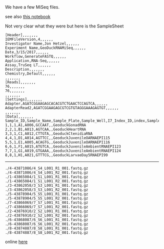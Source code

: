 We have a few MiSeq files.

see also [this notebook](https://github.com/sr320/nb-2017/blob/master/P_generosa/29-MiSeq%20Files.ipynb)

Not very clear what they were but here is the SampleSheet

```
[Header],,,,,,,
IEMFileVersion,4,,,,,,
Investigator Name,Jon Hetzel,,,,,,
Experiment Name,GeoDuckRNAMiSeq,,,,,,
Date,3/15/2017,,,,,,
Workflow,GenerateFASTQ,,,,,,
Application,RNA-Seq,,,,,,
Assay,TruSeq LT,,,,,,
Description,,,,,,,
Chemistry,Default,,,,,,
,,,,,,,
[Reads],,,,,,,
76,,,,,,,
76,,,,,,,
,,,,,,,
[Settings],,,,,,,
Adapter,AGATCGGAAGAGCACACGTCTGAACTCCAGTCA,,,,,,
AdapterRead2,AGATCGGAAGAGCGTCGTGTAGGGAAAGAGTGT,,,,,,
,,,,,,,
[Data],,,,,,,
Sample_ID,Sample_Name,Sample_Plate,Sample_Well,I7_Index_ID,index,Sample_Project,Description
1,1,1,A1,A006,GCCAAT,,GeoduckGonadRNA
2,2,1,B1,A013,AGTCAA,,GeoduckHeartRNA
3,3,1,C1,A012,CTTGTA,,GeoduckCtenidiaRNA
4,4,1,D1,A014,AGTTCC,,GeoduckJuvenileOARNAEPI115
5,5,1,E1,A005,ACAGTG,,GeoduckJuvenileOARNAEPI116
6,6,1,F1,A015,ATGTCA,,GeoduckJuvenileAmbientRNAEPI123
7,7,1,G1,A019,GTGAAA,,GeoduckJuvenileAmbientRNAEPI124
8,8,1,H1,A021,GTTTCG,,GeoduckLarvaeDay5RNAEPI99

```
---

```
./4-43871086/4_S4_L001_R1_001.fastq.gz
./4-43871086/4_S4_L001_R2_001.fastq.gz
./1-43865084/1_S1_L001_R1_001.fastq.gz
./1-43865084/1_S1_L001_R2_001.fastq.gz
./3-43862058/3_S3_L001_R1_001.fastq.gz
./3-43862058/3_S3_L001_R2_001.fastq.gz
./5-43878904/5_S5_L001_R1_001.fastq.gz
./5-43878904/5_S5_L001_R2_001.fastq.gz
./7-43866069/7_S7_L001_R1_001.fastq.gz
./7-43866069/7_S7_L001_R2_001.fastq.gz
./2-43876910/2_S2_L001_R1_001.fastq.gz
./2-43876910/2_S2_L001_R2_001.fastq.gz
./6-43868087/6_S6_L001_R1_001.fastq.gz
./6-43868087/6_S6_L001_R2_001.fastq.gz
./8-43874887/8_S8_L001_R1_001.fastq.gz
./8-43874887/8_S8_L001_R2_001.fastq.gz
```

online [here](http://owl.fish.washington.edu/halfshell/working-directory/17-09-06b/)
